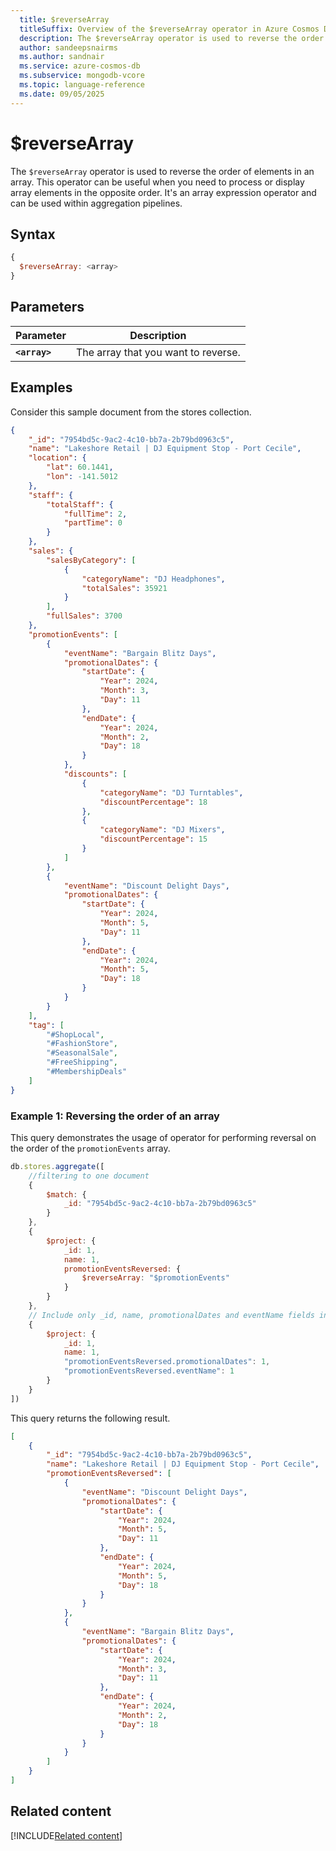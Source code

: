 ```yaml
---
  title: $reverseArray
  titleSuffix: Overview of the $reverseArray operator in Azure Cosmos DB for MongoDB (vCore)
  description: The $reverseArray operator is used to reverse the order of elements in an array. 
  author: sandeepsnairms
  ms.author: sandnair
  ms.service: azure-cosmos-db
  ms.subservice: mongodb-vcore
  ms.topic: language-reference
  ms.date: 09/05/2025
---
```


# $reverseArray

The `$reverseArray` operator is used to reverse the order of elements in an array. This operator can be useful when you need to process or display array elements in the opposite order. It's an array expression operator and can be used within aggregation pipelines.

## Syntax

```javascript
{
  $reverseArray: <array>
}
```

## Parameters

| Parameter | Description |
| --- | --- |
| **`<array>`**| The array that you want to reverse.|

## Examples

Consider this sample document from the stores collection.

```json
{
    "_id": "7954bd5c-9ac2-4c10-bb7a-2b79bd0963c5",
    "name": "Lakeshore Retail | DJ Equipment Stop - Port Cecile",
    "location": {
        "lat": 60.1441,
        "lon": -141.5012
    },
    "staff": {
        "totalStaff": {
            "fullTime": 2,
            "partTime": 0
        }
    },
    "sales": {
        "salesByCategory": [
            {
                "categoryName": "DJ Headphones",
                "totalSales": 35921
            }
        ],
        "fullSales": 3700
    },
    "promotionEvents": [
        {
            "eventName": "Bargain Blitz Days",
            "promotionalDates": {
                "startDate": {
                    "Year": 2024,
                    "Month": 3,
                    "Day": 11
                },
                "endDate": {
                    "Year": 2024,
                    "Month": 2,
                    "Day": 18
                }
            },
            "discounts": [
                {
                    "categoryName": "DJ Turntables",
                    "discountPercentage": 18
                },
                {
                    "categoryName": "DJ Mixers",
                    "discountPercentage": 15
                }
            ]
        },
        {
            "eventName": "Discount Delight Days",
            "promotionalDates": {
                "startDate": {
                    "Year": 2024,
                    "Month": 5,
                    "Day": 11
                },
                "endDate": {
                    "Year": 2024,
                    "Month": 5,
                    "Day": 18
                }
            }
        }
    ],
    "tag": [
        "#ShopLocal",
        "#FashionStore",
        "#SeasonalSale",
        "#FreeShipping",
        "#MembershipDeals"
    ]
}
```

### Example 1: Reversing the order of an array

This query demonstrates the usage of operator for performing reversal on the order of the `promotionEvents` array.

```javascript
db.stores.aggregate([
    //filtering to one document
    {
        $match: {
            _id: "7954bd5c-9ac2-4c10-bb7a-2b79bd0963c5"
        }
    },
    {
        $project: {
            _id: 1,
            name: 1,
            promotionEventsReversed: {
                $reverseArray: "$promotionEvents"
            }
        }
    },
    // Include only _id, name, promotionalDates and eventName fields in the output 
    {
        $project: {
            _id: 1,
            name: 1,
            "promotionEventsReversed.promotionalDates": 1,
            "promotionEventsReversed.eventName": 1
        }
    }
])
```

This query returns the following result.

```json
[
    {
        "_id": "7954bd5c-9ac2-4c10-bb7a-2b79bd0963c5",
        "name": "Lakeshore Retail | DJ Equipment Stop - Port Cecile",
        "promotionEventsReversed": [
            {
                "eventName": "Discount Delight Days",
                "promotionalDates": {
                    "startDate": {
                        "Year": 2024,
                        "Month": 5,
                        "Day": 11
                    },
                    "endDate": {
                        "Year": 2024,
                        "Month": 5,
                        "Day": 18
                    }
                }
            },
            {
                "eventName": "Bargain Blitz Days",
                "promotionalDates": {
                    "startDate": {
                        "Year": 2024,
                        "Month": 3,
                        "Day": 11
                    },
                    "endDate": {
                        "Year": 2024,
                        "Month": 2,
                        "Day": 18
                    }
                }
            }
        ]
    }
]
```

## Related content

[!INCLUDE[Related content](../includes/related-content.md)]
